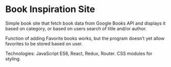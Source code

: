 # Book Inspiration Site 

Simple book site that fetch book data from Google Books API and displays it based on category, or based on users search of title and/or author.  

Function of adding Favorite books works, but the program doesn’t yet allow favorites to be stored based on user.  

Technologies: JavaScript ES6, React, Redux, Router. CSS modules for styling. 
